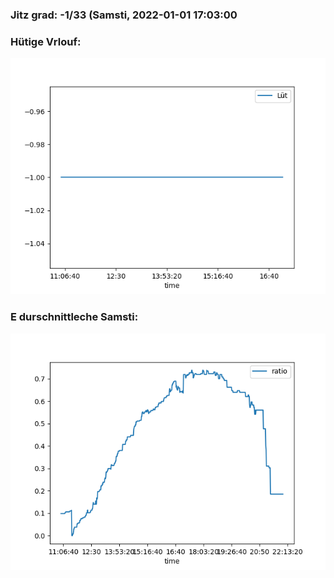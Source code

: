 ### Jitz grad: -1/33 (Samsti, 2022-01-01 17:03:00

### Hütige Vrlouf:
![Graph](Today.png)

### E durschnittleche Samsti:
![Graph](Samsti.png)